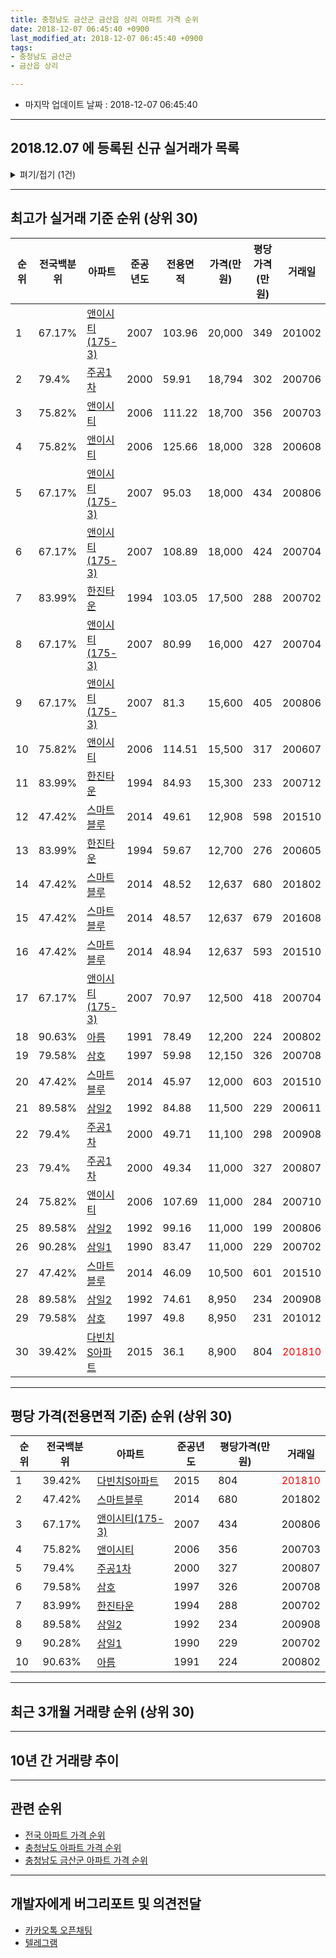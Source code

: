 ```yaml
---
title: 충청남도 금산군 금산읍 상리 아파트 가격 순위
date: 2018-12-07 06:45:40 +0900
last_modified_at: 2018-12-07 06:45:40 +0900
tags:
- 충청남도 금산군
- 금산읍 상리

---
```


* 마지막 업데이트 날짜 : 2018-12-07 06:45:40

---

## 2018.12.07 에 등록된 신규 실거래가 목록

<details>
<summary>펴기/접기 (1건)</summary>
<div markdown="1">

|아파트|전국백분위|준공년도|전용면적|가격(만원)|평당가격(만원)|거래일|
|---|---|---|---|---|---|---|
|[주공1차](https://search.naver.com/search.naver?query=%EC%B6%A9%EC%B2%AD%EB%82%A8%EB%8F%84+%EA%B8%88%EC%82%B0%EA%B5%B0+%EA%B8%88%EC%82%B0%EC%9D%8D+%EC%83%81%EB%A6%AC+%EC%A3%BC%EA%B3%B51%EC%B0%A8)|79.4%|2000|39.63|7,300|607|<span style="color:red">201812</span>|


</div>
</details>

---

## 최고가 실거래 기준 순위 (상위 30)


|순위|전국백분위|아파트|준공년도|전용면적|가격(만원)|평당가격(만원)|거래일|
|---|---|---|---|---|---|---|---|
|1|67.17%|[앤이시티(175-3)](https://search.naver.com/search.naver?query=%EC%B6%A9%EC%B2%AD%EB%82%A8%EB%8F%84+%EA%B8%88%EC%82%B0%EA%B5%B0+%EA%B8%88%EC%82%B0%EC%9D%8D+%EC%83%81%EB%A6%AC+%EC%95%A4%EC%9D%B4%EC%8B%9C%ED%8B%B0%28175-3%29)|2007|103.96|20,000|349|201002|
|2|79.4%|[주공1차](https://search.naver.com/search.naver?query=%EC%B6%A9%EC%B2%AD%EB%82%A8%EB%8F%84+%EA%B8%88%EC%82%B0%EA%B5%B0+%EA%B8%88%EC%82%B0%EC%9D%8D+%EC%83%81%EB%A6%AC+%EC%A3%BC%EA%B3%B51%EC%B0%A8)|2000|59.91|18,794|302|200706|
|3|75.82%|[앤이시티](https://search.naver.com/search.naver?query=%EC%B6%A9%EC%B2%AD%EB%82%A8%EB%8F%84+%EA%B8%88%EC%82%B0%EA%B5%B0+%EA%B8%88%EC%82%B0%EC%9D%8D+%EC%83%81%EB%A6%AC+%EC%95%A4%EC%9D%B4%EC%8B%9C%ED%8B%B0)|2006|111.22|18,700|356|200703|
|4|75.82%|[앤이시티](https://search.naver.com/search.naver?query=%EC%B6%A9%EC%B2%AD%EB%82%A8%EB%8F%84+%EA%B8%88%EC%82%B0%EA%B5%B0+%EA%B8%88%EC%82%B0%EC%9D%8D+%EC%83%81%EB%A6%AC+%EC%95%A4%EC%9D%B4%EC%8B%9C%ED%8B%B0)|2006|125.66|18,000|328|200608|
|5|67.17%|[앤이시티(175-3)](https://search.naver.com/search.naver?query=%EC%B6%A9%EC%B2%AD%EB%82%A8%EB%8F%84+%EA%B8%88%EC%82%B0%EA%B5%B0+%EA%B8%88%EC%82%B0%EC%9D%8D+%EC%83%81%EB%A6%AC+%EC%95%A4%EC%9D%B4%EC%8B%9C%ED%8B%B0%28175-3%29)|2007|95.03|18,000|434|200806|
|6|67.17%|[앤이시티(175-3)](https://search.naver.com/search.naver?query=%EC%B6%A9%EC%B2%AD%EB%82%A8%EB%8F%84+%EA%B8%88%EC%82%B0%EA%B5%B0+%EA%B8%88%EC%82%B0%EC%9D%8D+%EC%83%81%EB%A6%AC+%EC%95%A4%EC%9D%B4%EC%8B%9C%ED%8B%B0%28175-3%29)|2007|108.89|18,000|424|200704|
|7|83.99%|[한진타운](https://search.naver.com/search.naver?query=%EC%B6%A9%EC%B2%AD%EB%82%A8%EB%8F%84+%EA%B8%88%EC%82%B0%EA%B5%B0+%EA%B8%88%EC%82%B0%EC%9D%8D+%EC%83%81%EB%A6%AC+%ED%95%9C%EC%A7%84%ED%83%80%EC%9A%B4)|1994|103.05|17,500|288|200702|
|8|67.17%|[앤이시티(175-3)](https://search.naver.com/search.naver?query=%EC%B6%A9%EC%B2%AD%EB%82%A8%EB%8F%84+%EA%B8%88%EC%82%B0%EA%B5%B0+%EA%B8%88%EC%82%B0%EC%9D%8D+%EC%83%81%EB%A6%AC+%EC%95%A4%EC%9D%B4%EC%8B%9C%ED%8B%B0%28175-3%29)|2007|80.99|16,000|427|200704|
|9|67.17%|[앤이시티(175-3)](https://search.naver.com/search.naver?query=%EC%B6%A9%EC%B2%AD%EB%82%A8%EB%8F%84+%EA%B8%88%EC%82%B0%EA%B5%B0+%EA%B8%88%EC%82%B0%EC%9D%8D+%EC%83%81%EB%A6%AC+%EC%95%A4%EC%9D%B4%EC%8B%9C%ED%8B%B0%28175-3%29)|2007|81.3|15,600|405|200806|
|10|75.82%|[앤이시티](https://search.naver.com/search.naver?query=%EC%B6%A9%EC%B2%AD%EB%82%A8%EB%8F%84+%EA%B8%88%EC%82%B0%EA%B5%B0+%EA%B8%88%EC%82%B0%EC%9D%8D+%EC%83%81%EB%A6%AC+%EC%95%A4%EC%9D%B4%EC%8B%9C%ED%8B%B0)|2006|114.51|15,500|317|200607|
|11|83.99%|[한진타운](https://search.naver.com/search.naver?query=%EC%B6%A9%EC%B2%AD%EB%82%A8%EB%8F%84+%EA%B8%88%EC%82%B0%EA%B5%B0+%EA%B8%88%EC%82%B0%EC%9D%8D+%EC%83%81%EB%A6%AC+%ED%95%9C%EC%A7%84%ED%83%80%EC%9A%B4)|1994|84.93|15,300|233|200712|
|12|47.42%|[스마트블루](https://search.naver.com/search.naver?query=%EC%B6%A9%EC%B2%AD%EB%82%A8%EB%8F%84+%EA%B8%88%EC%82%B0%EA%B5%B0+%EA%B8%88%EC%82%B0%EC%9D%8D+%EC%83%81%EB%A6%AC+%EC%8A%A4%EB%A7%88%ED%8A%B8%EB%B8%94%EB%A3%A8)|2014|49.61|12,908|598|201510|
|13|83.99%|[한진타운](https://search.naver.com/search.naver?query=%EC%B6%A9%EC%B2%AD%EB%82%A8%EB%8F%84+%EA%B8%88%EC%82%B0%EA%B5%B0+%EA%B8%88%EC%82%B0%EC%9D%8D+%EC%83%81%EB%A6%AC+%ED%95%9C%EC%A7%84%ED%83%80%EC%9A%B4)|1994|59.67|12,700|276|200605|
|14|47.42%|[스마트블루](https://search.naver.com/search.naver?query=%EC%B6%A9%EC%B2%AD%EB%82%A8%EB%8F%84+%EA%B8%88%EC%82%B0%EA%B5%B0+%EA%B8%88%EC%82%B0%EC%9D%8D+%EC%83%81%EB%A6%AC+%EC%8A%A4%EB%A7%88%ED%8A%B8%EB%B8%94%EB%A3%A8)|2014|48.52|12,637|680|201802|
|15|47.42%|[스마트블루](https://search.naver.com/search.naver?query=%EC%B6%A9%EC%B2%AD%EB%82%A8%EB%8F%84+%EA%B8%88%EC%82%B0%EA%B5%B0+%EA%B8%88%EC%82%B0%EC%9D%8D+%EC%83%81%EB%A6%AC+%EC%8A%A4%EB%A7%88%ED%8A%B8%EB%B8%94%EB%A3%A8)|2014|48.57|12,637|679|201608|
|16|47.42%|[스마트블루](https://search.naver.com/search.naver?query=%EC%B6%A9%EC%B2%AD%EB%82%A8%EB%8F%84+%EA%B8%88%EC%82%B0%EA%B5%B0+%EA%B8%88%EC%82%B0%EC%9D%8D+%EC%83%81%EB%A6%AC+%EC%8A%A4%EB%A7%88%ED%8A%B8%EB%B8%94%EB%A3%A8)|2014|48.94|12,637|593|201510|
|17|67.17%|[앤이시티(175-3)](https://search.naver.com/search.naver?query=%EC%B6%A9%EC%B2%AD%EB%82%A8%EB%8F%84+%EA%B8%88%EC%82%B0%EA%B5%B0+%EA%B8%88%EC%82%B0%EC%9D%8D+%EC%83%81%EB%A6%AC+%EC%95%A4%EC%9D%B4%EC%8B%9C%ED%8B%B0%28175-3%29)|2007|70.97|12,500|418|200704|
|18|90.63%|[아름](https://search.naver.com/search.naver?query=%EC%B6%A9%EC%B2%AD%EB%82%A8%EB%8F%84+%EA%B8%88%EC%82%B0%EA%B5%B0+%EA%B8%88%EC%82%B0%EC%9D%8D+%EC%83%81%EB%A6%AC+%EC%95%84%EB%A6%84)|1991|78.49|12,200|224|200802|
|19|79.58%|[삼호](https://search.naver.com/search.naver?query=%EC%B6%A9%EC%B2%AD%EB%82%A8%EB%8F%84+%EA%B8%88%EC%82%B0%EA%B5%B0+%EA%B8%88%EC%82%B0%EC%9D%8D+%EC%83%81%EB%A6%AC+%EC%82%BC%ED%98%B8)|1997|59.98|12,150|326|200708|
|20|47.42%|[스마트블루](https://search.naver.com/search.naver?query=%EC%B6%A9%EC%B2%AD%EB%82%A8%EB%8F%84+%EA%B8%88%EC%82%B0%EA%B5%B0+%EA%B8%88%EC%82%B0%EC%9D%8D+%EC%83%81%EB%A6%AC+%EC%8A%A4%EB%A7%88%ED%8A%B8%EB%B8%94%EB%A3%A8)|2014|45.97|12,000|603|201510|
|21|89.58%|[삼일2](https://search.naver.com/search.naver?query=%EC%B6%A9%EC%B2%AD%EB%82%A8%EB%8F%84+%EA%B8%88%EC%82%B0%EA%B5%B0+%EA%B8%88%EC%82%B0%EC%9D%8D+%EC%83%81%EB%A6%AC+%EC%82%BC%EC%9D%BC2)|1992|84.88|11,500|229|200611|
|22|79.4%|[주공1차](https://search.naver.com/search.naver?query=%EC%B6%A9%EC%B2%AD%EB%82%A8%EB%8F%84+%EA%B8%88%EC%82%B0%EA%B5%B0+%EA%B8%88%EC%82%B0%EC%9D%8D+%EC%83%81%EB%A6%AC+%EC%A3%BC%EA%B3%B51%EC%B0%A8)|2000|49.71|11,100|298|200908|
|23|79.4%|[주공1차](https://search.naver.com/search.naver?query=%EC%B6%A9%EC%B2%AD%EB%82%A8%EB%8F%84+%EA%B8%88%EC%82%B0%EA%B5%B0+%EA%B8%88%EC%82%B0%EC%9D%8D+%EC%83%81%EB%A6%AC+%EC%A3%BC%EA%B3%B51%EC%B0%A8)|2000|49.34|11,000|327|200807|
|24|75.82%|[앤이시티](https://search.naver.com/search.naver?query=%EC%B6%A9%EC%B2%AD%EB%82%A8%EB%8F%84+%EA%B8%88%EC%82%B0%EA%B5%B0+%EA%B8%88%EC%82%B0%EC%9D%8D+%EC%83%81%EB%A6%AC+%EC%95%A4%EC%9D%B4%EC%8B%9C%ED%8B%B0)|2006|107.69|11,000|284|200710|
|25|89.58%|[삼일2](https://search.naver.com/search.naver?query=%EC%B6%A9%EC%B2%AD%EB%82%A8%EB%8F%84+%EA%B8%88%EC%82%B0%EA%B5%B0+%EA%B8%88%EC%82%B0%EC%9D%8D+%EC%83%81%EB%A6%AC+%EC%82%BC%EC%9D%BC2)|1992|99.16|11,000|199|200806|
|26|90.28%|[삼일1](https://search.naver.com/search.naver?query=%EC%B6%A9%EC%B2%AD%EB%82%A8%EB%8F%84+%EA%B8%88%EC%82%B0%EA%B5%B0+%EA%B8%88%EC%82%B0%EC%9D%8D+%EC%83%81%EB%A6%AC+%EC%82%BC%EC%9D%BC1)|1990|83.47|11,000|229|200702|
|27|47.42%|[스마트블루](https://search.naver.com/search.naver?query=%EC%B6%A9%EC%B2%AD%EB%82%A8%EB%8F%84+%EA%B8%88%EC%82%B0%EA%B5%B0+%EA%B8%88%EC%82%B0%EC%9D%8D+%EC%83%81%EB%A6%AC+%EC%8A%A4%EB%A7%88%ED%8A%B8%EB%B8%94%EB%A3%A8)|2014|46.09|10,500|601|201510|
|28|89.58%|[삼일2](https://search.naver.com/search.naver?query=%EC%B6%A9%EC%B2%AD%EB%82%A8%EB%8F%84+%EA%B8%88%EC%82%B0%EA%B5%B0+%EA%B8%88%EC%82%B0%EC%9D%8D+%EC%83%81%EB%A6%AC+%EC%82%BC%EC%9D%BC2)|1992|74.61|8,950|234|200908|
|29|79.58%|[삼호](https://search.naver.com/search.naver?query=%EC%B6%A9%EC%B2%AD%EB%82%A8%EB%8F%84+%EA%B8%88%EC%82%B0%EA%B5%B0+%EA%B8%88%EC%82%B0%EC%9D%8D+%EC%83%81%EB%A6%AC+%EC%82%BC%ED%98%B8)|1997|49.8|8,950|231|201012|
|30|39.42%|[다빈치S아파트](https://search.naver.com/search.naver?query=%EC%B6%A9%EC%B2%AD%EB%82%A8%EB%8F%84+%EA%B8%88%EC%82%B0%EA%B5%B0+%EA%B8%88%EC%82%B0%EC%9D%8D+%EC%83%81%EB%A6%AC+%EB%8B%A4%EB%B9%88%EC%B9%98S%EC%95%84%ED%8C%8C%ED%8A%B8)|2015|36.1|8,900|804|<span style="color:red">201810</span>|


---

## 평당 가격(전용면적 기준) 순위 (상위 30)


|순위|전국백분위|아파트|준공년도|평당가격(만원)|거래일|
|---|---|---|---|---|---|
|1|39.42%|[다빈치S아파트](https://search.naver.com/search.naver?query=%EC%B6%A9%EC%B2%AD%EB%82%A8%EB%8F%84+%EA%B8%88%EC%82%B0%EA%B5%B0+%EA%B8%88%EC%82%B0%EC%9D%8D+%EC%83%81%EB%A6%AC+%EB%8B%A4%EB%B9%88%EC%B9%98S%EC%95%84%ED%8C%8C%ED%8A%B8)|2015|804|<span style="color:red">201810</span>|
|2|47.42%|[스마트블루](https://search.naver.com/search.naver?query=%EC%B6%A9%EC%B2%AD%EB%82%A8%EB%8F%84+%EA%B8%88%EC%82%B0%EA%B5%B0+%EA%B8%88%EC%82%B0%EC%9D%8D+%EC%83%81%EB%A6%AC+%EC%8A%A4%EB%A7%88%ED%8A%B8%EB%B8%94%EB%A3%A8)|2014|680|201802|
|3|67.17%|[앤이시티(175-3)](https://search.naver.com/search.naver?query=%EC%B6%A9%EC%B2%AD%EB%82%A8%EB%8F%84+%EA%B8%88%EC%82%B0%EA%B5%B0+%EA%B8%88%EC%82%B0%EC%9D%8D+%EC%83%81%EB%A6%AC+%EC%95%A4%EC%9D%B4%EC%8B%9C%ED%8B%B0%28175-3%29)|2007|434|200806|
|4|75.82%|[앤이시티](https://search.naver.com/search.naver?query=%EC%B6%A9%EC%B2%AD%EB%82%A8%EB%8F%84+%EA%B8%88%EC%82%B0%EA%B5%B0+%EA%B8%88%EC%82%B0%EC%9D%8D+%EC%83%81%EB%A6%AC+%EC%95%A4%EC%9D%B4%EC%8B%9C%ED%8B%B0)|2006|356|200703|
|5|79.4%|[주공1차](https://search.naver.com/search.naver?query=%EC%B6%A9%EC%B2%AD%EB%82%A8%EB%8F%84+%EA%B8%88%EC%82%B0%EA%B5%B0+%EA%B8%88%EC%82%B0%EC%9D%8D+%EC%83%81%EB%A6%AC+%EC%A3%BC%EA%B3%B51%EC%B0%A8)|2000|327|200807|
|6|79.58%|[삼호](https://search.naver.com/search.naver?query=%EC%B6%A9%EC%B2%AD%EB%82%A8%EB%8F%84+%EA%B8%88%EC%82%B0%EA%B5%B0+%EA%B8%88%EC%82%B0%EC%9D%8D+%EC%83%81%EB%A6%AC+%EC%82%BC%ED%98%B8)|1997|326|200708|
|7|83.99%|[한진타운](https://search.naver.com/search.naver?query=%EC%B6%A9%EC%B2%AD%EB%82%A8%EB%8F%84+%EA%B8%88%EC%82%B0%EA%B5%B0+%EA%B8%88%EC%82%B0%EC%9D%8D+%EC%83%81%EB%A6%AC+%ED%95%9C%EC%A7%84%ED%83%80%EC%9A%B4)|1994|288|200702|
|8|89.58%|[삼일2](https://search.naver.com/search.naver?query=%EC%B6%A9%EC%B2%AD%EB%82%A8%EB%8F%84+%EA%B8%88%EC%82%B0%EA%B5%B0+%EA%B8%88%EC%82%B0%EC%9D%8D+%EC%83%81%EB%A6%AC+%EC%82%BC%EC%9D%BC2)|1992|234|200908|
|9|90.28%|[삼일1](https://search.naver.com/search.naver?query=%EC%B6%A9%EC%B2%AD%EB%82%A8%EB%8F%84+%EA%B8%88%EC%82%B0%EA%B5%B0+%EA%B8%88%EC%82%B0%EC%9D%8D+%EC%83%81%EB%A6%AC+%EC%82%BC%EC%9D%BC1)|1990|229|200702|
|10|90.63%|[아름](https://search.naver.com/search.naver?query=%EC%B6%A9%EC%B2%AD%EB%82%A8%EB%8F%84+%EA%B8%88%EC%82%B0%EA%B5%B0+%EA%B8%88%EC%82%B0%EC%9D%8D+%EC%83%81%EB%A6%AC+%EC%95%84%EB%A6%84)|1991|224|200802|


---

## 최근 3개월 거래량 순위 (상위 30)


<div style="width:100%;">
    <canvas id="deal_count_ranking" height="250"></canvas>
</div>


<script>
new Chart(document.getElementById("deal_count_ranking"), {
    type: 'horizontalBar',
    data: {
        labels: ['주공1차', '삼호', '한진타운', '아름', '스마트블루', '다빈치S아파트'],
        datasets: [{
            label: '실거래 수',
            data: [10, 3, 1, 1, 1, 1],
            borderColor: "rgba(255, 0, 128, 1)",
            backgroundColor: "rgba(255, 0, 128, 0.5)",
            fill: false,
        }]
    },
    options: {
        responsive: true,
        title: {
            display: true,
            text: '최근 3개월 거래량 순위'
        },
        tooltips: {
            mode: 'index',
            intersect: false,
            callbacks: {
                title: function(tooltipItems, data) {
                    return "실거래 수:";
                },
                label: function(tooltipItem, data) {
                    return data.labels[tooltipItem.index] + ": " + tooltipItem.xLabel;
                }
            }
        },
        hover: {
            mode: 'nearest',
            intersect: true
        },
        scales: {
            xAxes: [{
                display: true,
                scaleLabel: {
                    display: true,
                    labelString: '실거래 수'
                },
                ticks: {
                    suggestedMin: 0,
                }
            }],
            yAxes: [{
                display: true,
                ticks: {
                    autoSkip: false,
                    callback: function(value, index, values) {
                        if (value.length > 15)
                            return value.substr(0, 13) + "...";
                        else
                            return value;
                    }
                },
                scaleLabel: {
                    display: false,
                }
            }]
        }
    }
});

</script>


---

## 10년 간 거래량 추이


<div style="width:100%;">
    <canvas id="deal_progress" height="250"></canvas>
</div>

<script>
new Chart(document.getElementById("deal_progress"), {
    type: 'line',
    data: {
        labels: ['200812','200901','200902','200903','200904','200905','200906','200907','200908','200909','200910','200911','200912','201001','201002','201003','201004','201005','201006','201007','201008','201009','201010','201011','201012','201101','201102','201103','201104','201105','201106','201107','201108','201109','201110','201111','201112','201201','201202','201203','201204','201205','201206','201207','201208','201209','201210','201211','201212','201301','201302','201303','201304','201305','201306','201307','201308','201309','201310','201311','201312','201401','201402','201403','201404','201405','201406','201407','201408','201409','201410','201411','201412','201501','201502','201503','201504','201505','201506','201507','201508','201509','201510','201511','201512','201601','201602','201603','201604','201605','201606','201607','201608','201609','201610','201611','201612','201701','201702','201703','201704','201705','201706','201707','201708','201709','201710','201711','201712','201801','201802','201803','201804','201805','201806','201807','201808','201809','201810','201811','201812'],
        datasets: [{
            label: '실거래 수',
            pointRadius: 1,
            data: [9, 5, 9, 6, 5, 5, 7, 11, 12, 13, 16, 9, 26, 4, 7, 15, 10, 6, 8, 8, 10, 5, 10, 12, 9, 9, 9, 14, 8, 7, 7, 10, 12, 9, 13, 11, 12, 6, 8, 9, 10, 13, 6, 7, 3, 9, 18, 4, 9, 6, 11, 8, 11, 10, 4, 6, 4, 8, 10, 10, 10, 4, 12, 9, 11, 4, 9, 14, 8, 9, 12, 11, 15, 23, 10, 10, 7, 6, 31, 23, 33, 25, 31, 24, 20, 5, 15, 13, 8, 18, 17, 8, 11, 9, 16, 11, 4, 11, 9, 21, 7, 3, 7, 12, 11, 6, 10, 15, 5, 15, 6, 11, 15, 9, 13, 5, 4, 7, 8, 8, 1],
            borderColor: "rgba(255, 201, 14, 1)",
            backgroundColor: "rgba(255, 201, 14, 0.5)",
            fill: true,
        }]
    },
    options: {
        responsive: true,
        title: {
            display: true,
            text: '10년간 거래량 추이'
        },
        tooltips: {
            mode: 'index',
            intersect: false,
        },
        hover: {
            mode: 'nearest',
            intersect: true
        },
        scales: {
            xAxes: [{
                display: true,
                scaleLabel: {
                    display: true,
                    labelString: '년/월'
                }
            }],
            yAxes: [{
                display: true,
                ticks: {
                    suggestedMin: 0,
                },
                scaleLabel: {
                    display: true,
                    labelString: '실거래 수'
                }
            }]
        }
    }
});

</script>


---

## 관련 순위

- [전국 아파트 가격 순위](https://inasie.github.io/apt-ranking/전국)
- [충청남도 아파트 가격 순위](https://inasie.github.io/apt-ranking/충청남도)
- [충청남도 금산군 아파트 가격 순위](https://inasie.github.io/apt-ranking/충청남도-금산군)


---

## 개발자에게 버그리포트 및 의견전달

- [카카오톡 오픈채팅](https://open.kakao.com/o/gLJUAP4)
- [텔레그램](https://t.me/inasie)

